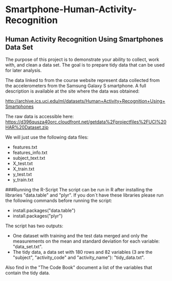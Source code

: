 Smartphone-Human-Activity-Recognition
=====================================

Human Activity Recognition Using Smartphones Data Set
-----------------------------------------------------

The purpose of this project is to demonstrate your ability to collect, work with, and clean a data set. The goal is to prepare tidy data that can be used for later analysis. 

The data linked to from the course website represent data collected from the accelerometers from the Samsung Galaxy S smartphone. A full description is available at the site where the data was obtained: 

http://archive.ics.uci.edu/ml/datasets/Human+Activity+Recognition+Using+Smartphones 

The raw data is accessible here: https://d396qusza40orc.cloudfront.net/getdata%2Fprojectfiles%2FUCI%20HAR%20Dataset.zip 

We will just use the following data files: 
- features.txt
- features_info.txt
- subject_text.txt
- X_test.txt
- X_train.txt
- y_test.txt
- y_train.txt

###Running the R-Script
The script can be run in R after installing the libraries "data.table" and "plyr". If you don´t have these libraries please run the following commands before running the script:
- install.packages("data.table")
- install.packages("plyr")

The script has two outputs:
- One dataset with training and the test data merged and only the measurements on the mean and standard deviation for each variable: "data_set.txt".
- The tidy data, a data set with 180 rows and 82 variables (3 are the "subject", "activity_code" and "activity_name"): "tidy_data.txt".

Also find in the "The Code Book" document a list of the variables that contain the tidy data.
